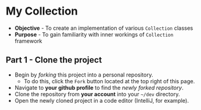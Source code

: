 # My Collection

* **Objective** - To create an implementation of various `Collection` classes
* **Purpose** - To gain familiarity with inner workings of `Collection` framework

## Part 1 - Clone the project
* Begin by _forking_ this project into a personal repository.
   * To do this, click the `Fork` button located at the top right of this page.
* Navigate to **your github profile** to find the _newly forked repository_.
* Clone the repository from **your account** into your `~/dev` directory.
* Open the newly cloned project in a code editor (IntelliJ, for example).